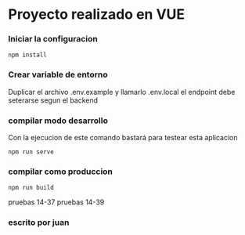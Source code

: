 # Proyecto realizado en VUE

### Iniciar la configuracion
```
npm install
```

### Crear variable de entorno

Duplicar el archivo .env.example  y llamarlo .env.local el endpoint debe seterarse segun el backend


### compilar modo desarrollo

Con la ejecucion de este comando bastará para testear esta aplicacion
```
npm run serve
```

### compilar como produccion
```
npm run build
```

pruebas 14-37
pruebas 14-39

### escrito por juan


